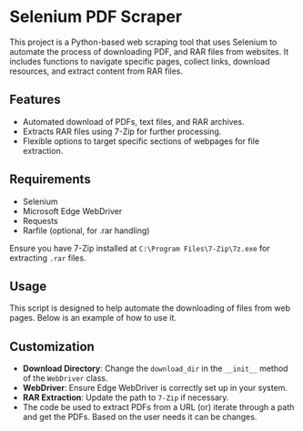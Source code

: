 # Selenium PDF Scraper

This project is a Python-based web scraping tool that uses Selenium to automate the process of downloading PDF, and RAR files from websites. It includes functions to navigate specific pages, collect links, download resources, and extract content from RAR files.

## Features

- Automated download of PDFs, text files, and RAR archives.
- Extracts RAR files using 7-Zip for further processing.
- Flexible options to target specific sections of webpages for file extraction.

## Requirements

- Selenium
- Microsoft Edge WebDriver
- Requests
- Rarfile (optional, for .rar handling)

Ensure you have 7-Zip installed at `C:\Program Files\7-Zip\7z.exe` for extracting `.rar` files.

## Usage

This script is designed to help automate the downloading of files from web pages. Below is an example of how to use it.

## Customization

- **Download Directory**: Change the `download_dir` in the `__init__` method of the `WebDriver` class.
- **WebDriver**: Ensure Edge WebDriver is correctly set up in your system.
- **RAR Extraction**: Update the path to `7-Zip` if necessary.
- The code be used to extract PDFs from a URL (or) iterate through a path and get the PDFs. Based on the user needs it can be changes.

